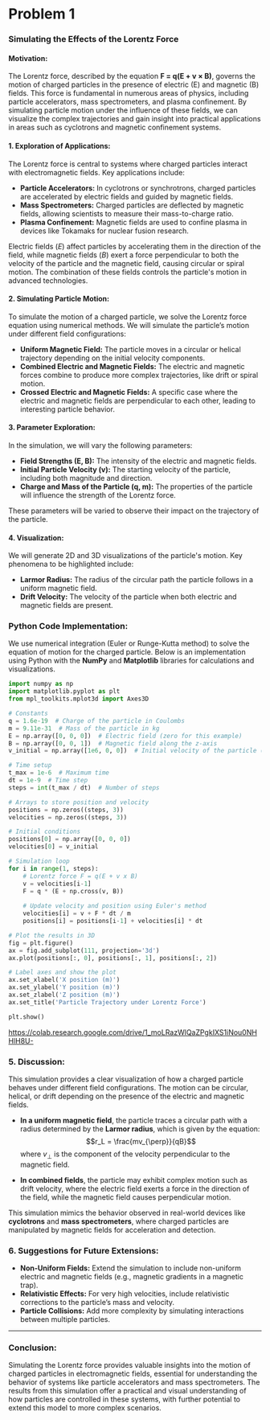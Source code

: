 # Problem 1
### **Simulating the Effects of the Lorentz Force**

#### Motivation:
The Lorentz force, described by the equation **F = q(E + v × B)**, governs the motion of charged particles in the presence of electric (E) and magnetic (B) fields. This force is fundamental in numerous areas of physics, including particle accelerators, mass spectrometers, and plasma confinement. By simulating particle motion under the influence of these fields, we can visualize the complex trajectories and gain insight into practical applications in areas such as cyclotrons and magnetic confinement systems.

#### 1. **Exploration of Applications:**
The Lorentz force is central to systems where charged particles interact with electromagnetic fields. Key applications include:
- **Particle Accelerators:** In cyclotrons or synchrotrons, charged particles are accelerated by electric fields and guided by magnetic fields.
- **Mass Spectrometers:** Charged particles are deflected by magnetic fields, allowing scientists to measure their mass-to-charge ratio.
- **Plasma Confinement:** Magnetic fields are used to confine plasma in devices like Tokamaks for nuclear fusion research.
  
Electric fields $(E)$ affect particles by accelerating them in the direction of the field, while magnetic fields $(B)$ exert a force perpendicular to both the velocity of the particle and the magnetic field, causing circular or spiral motion. The combination of these fields controls the particle's motion in advanced technologies.

#### 2. **Simulating Particle Motion:**
To simulate the motion of a charged particle, we solve the Lorentz force equation using numerical methods. We will simulate the particle’s motion under different field configurations:
- **Uniform Magnetic Field:** The particle moves in a circular or helical trajectory depending on the initial velocity components.
- **Combined Electric and Magnetic Fields:** The electric and magnetic forces combine to produce more complex trajectories, like drift or spiral motion.
- **Crossed Electric and Magnetic Fields:** A specific case where the electric and magnetic fields are perpendicular to each other, leading to interesting particle behavior.

#### 3. **Parameter Exploration:**
In the simulation, we will vary the following parameters:
- **Field Strengths (E, B):** The intensity of the electric and magnetic fields.
- **Initial Particle Velocity (v):** The starting velocity of the particle, including both magnitude and direction.
- **Charge and Mass of the Particle (q, m):** The properties of the particle will influence the strength of the Lorentz force.

These parameters will be varied to observe their impact on the trajectory of the particle.

#### 4. **Visualization:**
We will generate 2D and 3D visualizations of the particle's motion. Key phenomena to be highlighted include:
- **Larmor Radius:** The radius of the circular path the particle follows in a uniform magnetic field.
- **Drift Velocity:** The velocity of the particle when both electric and magnetic fields are present.

### Python Code Implementation:

We use numerical integration (Euler or Runge-Kutta method) to solve the equation of motion for the charged particle. Below is an implementation using Python with the **NumPy** and **Matplotlib** libraries for calculations and visualizations.

```python
import numpy as np
import matplotlib.pyplot as plt
from mpl_toolkits.mplot3d import Axes3D

# Constants
q = 1.6e-19  # Charge of the particle in Coulombs
m = 9.11e-31  # Mass of the particle in kg
E = np.array([0, 0, 0])  # Electric field (zero for this example)
B = np.array([0, 0, 1])  # Magnetic field along the z-axis
v_initial = np.array([1e6, 0, 0])  # Initial velocity of the particle (m/s)

# Time setup
t_max = 1e-6  # Maximum time
dt = 1e-9  # Time step
steps = int(t_max / dt)  # Number of steps

# Arrays to store position and velocity
positions = np.zeros((steps, 3))
velocities = np.zeros((steps, 3))

# Initial conditions
positions[0] = np.array([0, 0, 0])
velocities[0] = v_initial

# Simulation loop
for i in range(1, steps):
    # Lorentz force F = q(E + v x B)
    v = velocities[i-1]
    F = q * (E + np.cross(v, B))
    
    # Update velocity and position using Euler's method
    velocities[i] = v + F * dt / m
    positions[i] = positions[i-1] + velocities[i] * dt

# Plot the results in 3D
fig = plt.figure()
ax = fig.add_subplot(111, projection='3d')
ax.plot(positions[:, 0], positions[:, 1], positions[:, 2])

# Label axes and show the plot
ax.set_xlabel('X position (m)')
ax.set_ylabel('Y position (m)')
ax.set_zlabel('Z position (m)')
ax.set_title('Particle Trajectory under Lorentz Force')

plt.show()
```
https://colab.research.google.com/drive/1_moLRazWlQaZPgkIXS1iNou0NHHlH8U-

### 5. **Discussion:**
This simulation provides a clear visualization of how a charged particle behaves under different field configurations. The motion can be circular, helical, or drift depending on the presence of the electric and magnetic fields.

- **In a uniform magnetic field**, the particle traces a circular path with a radius determined by the **Larmor radius**, which is given by the equation:
  $$r_L = \frac{mv_{\perp}}{qB}$$
  where $v_{\perp}$ is the component of the velocity perpendicular to the magnetic field.
  
- **In combined fields**, the particle may exhibit complex motion such as drift velocity, where the electric field exerts a force in the direction of the field, while the magnetic field causes perpendicular motion.

This simulation mimics the behavior observed in real-world devices like **cyclotrons** and **mass spectrometers**, where charged particles are manipulated by magnetic fields for acceleration and detection.

### 6. **Suggestions for Future Extensions:**
- **Non-Uniform Fields:** Extend the simulation to include non-uniform electric and magnetic fields (e.g., magnetic gradients in a magnetic trap).
- **Relativistic Effects:** For very high velocities, include relativistic corrections to the particle’s mass and velocity.
- **Particle Collisions:** Add more complexity by simulating interactions between multiple particles.
---
### Conclusion:
Simulating the Lorentz force provides valuable insights into the motion of charged particles in electromagnetic fields, essential for understanding the behavior of systems like particle accelerators and mass spectrometers. The results from this simulation offer a practical and visual understanding of how particles are controlled in these systems, with further potential to extend this model to more complex scenarios.
